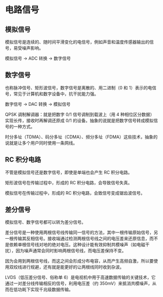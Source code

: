 # 电路信号

## 模拟信号

模拟信号是连续的、随时间平滑变化的电信号，例如声音和温度传感器输出的信号，易受噪声影响。

模拟信号 -> ADC 转换 -> 数字信号

## 数字信号

也称脉冲信号、矩形波信号，数字信号是离散的、用二进制（0 和 1）表示的电信号，常见于计算机和数字设备中，抗干扰能力强。

数字信号 -> DAC 转换 -> 模拟信号

QPSK 调制解调器：就是把数字 0/1 信号调制到载波上（用 4 种相位区分数据）实现长传，接收时再解调还原成 0/1 的设备。抽象的说就是把数字信号转成模拟信号的一种方式。

时分多址（TDMA）、码分多址（CDMA）、频分多址（FDMA）这些技术，抽象的说就是让多个用户同时使用一条网线。

## RC 积分电路

不管是模拟信号还是数字信号，即使是单端也会产生 RC 积分电路。

矩形波信号在传输过程中，形成的 RC 积分电路，会导致信号失真。

模拟信号在传输过程中，形成的 RC 积分电路，会致信号变成锯齿波信号。

## 差分信号

模拟信号、数字信号都可以转为差分信号。

差分信号是一种使用两根信号线传输同一信号的方法，其中一根传输原始信号，另一根传输其反相信号。接收端通过检测两根信号线之间的电压差来还原信息，而不是依赖单根信号线对地的绝对电压。这种设计能有效抑制共模噪声（如电磁干扰），因为噪声通常会同时影响两根信号线，而电压差保持不变。

因为会用到两根信号线，而这之间会形成分布电容，从而产生高频自激，所以要使用双绞线进行规避，还有就是能更好的让两根线同时收到杂波。

LVDS（低压差分信号、俗称单 6）是电视机中用于高速数据传输的关键技术，它通过一对差分线传输相反的信号，利用电压差（约 350mV）来抵消共模噪声，从而在低功耗下实现千兆级数据传输。
